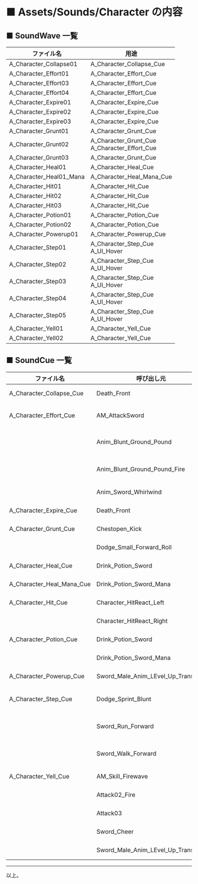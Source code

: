 # ■ Assets/Sounds/Character の内容

## ■ SoundWave 一覧
| ファイル名 | 用途 |
| ----- | ----- |
| A_Character_Collapse01 | A_Character_Collapse_Cue |
| A_Character_Effort01 | A_Character_Effort_Cue |
| A_Character_Effort03 | A_Character_Effort_Cue |
| A_Character_Effort04 | A_Character_Effort_Cue |
| A_Character_Expire01 | A_Character_Expire_Cue |
| A_Character_Expire02 | A_Character_Expire_Cue |
| A_Character_Expire03 | A_Character_Expire_Cue |
| A_Character_Grunt01 | A_Character_Grunt_Cue |
| A_Character_Grunt02 | A_Character_Grunt_Cue<br>A_Character_Effort_Cue |
| A_Character_Grunt03 | A_Character_Grunt_Cue |
| A_Character_Heal01 | A_Character_Heal_Cue |
| A_Character_Heal01_Mana | A_Character_Heal_Mana_Cue |
| A_Character_Hit01 | A_Character_Hit_Cue |
| A_Character_Hit02 | A_Character_Hit_Cue |
| A_Character_Hit03 | A_Character_Hit_Cue |
| A_Character_Potion01 | A_Character_Potion_Cue |
| A_Character_Potion02 | A_Character_Potion_Cue |
| A_Character_Powerup01 | A_Character_Powerup_Cue |
| A_Character_Step01 | A_Character_Step_Cue<br>A_UI_Hover |
| A_Character_Step02 | A_Character_Step_Cue<br>A_UI_Hover |
| A_Character_Step03 | A_Character_Step_Cue<br>A_UI_Hover |
| A_Character_Step04 | A_Character_Step_Cue<br>A_UI_Hover |
| A_Character_Step05 | A_Character_Step_Cue<br>A_UI_Hover |
| A_Character_Yell01 | A_Character_Yell_Cue |
| A_Character_Yell02 | A_Character_Yell_Cue |

## ■ SoundCue 一覧
| ファイル名 | 呼び出し元 | 属性 |
| ----- | ----- | ----- |
| A_Character_Collapse_Cue | Death_Front | Notifies で指定 |
| A_Character_Effort_Cue | AM_AttackSword | Notifies で指定(Combo3) |
| | Anim_Blunt_Ground_Pound | Notifies で指定(２回) |
| | Anim_Blunt_Ground_Pound_Fire | Notifies で指定(２回) |
| | Anim_Sword_Whirlwind | Notifies で指定 |
| A_Character_Expire_Cue | Death_Front | Notifies で指定 |
| A_Character_Grunt_Cue | Chestopen_Kick | Notifies で指定 |
| | Dodge_Small_Forward_Roll | Notifies で指定 |
| A_Character_Heal_Cue | Drink_Potion_Sword | Notifies で指定 |
| A_Character_Heal_Mana_Cue | Drink_Potion_Sword_Mana | Notifies で指定 |
| A_Character_Hit_Cue | Character_HitReact_Left | Notifies で指定 |
| | Character_HitReact_Right | Notifies で指定 |
| A_Character_Potion_Cue | Drink_Potion_Sword | Notifies で指定 |
| | Drink_Potion_Sword_Mana | Notifies で指定 |
| A_Character_Powerup_Cue | Sword_Male_Anim_LEvel_Up_Transition | Notifies で指定 |
| A_Character_Step_Cue | Dodge_Sprint_Blunt | Notifies で指定(２回) |
| | Sword_Run_Forward | Notifies で指定(２回) |
| | Sword_Walk_Forward | Notifies で指定(４回) |
| A_Character_Yell_Cue | AM_Skill_Firewave | Notifies で指定 |
| | Attack02_Fire | Notifies で指定 |
| | Attack03 | Notifies で指定 |
| | Sword_Cheer | Notifies で指定 |
| | Sword_Male_Anim_LEvel_Up_Transition | Notifies で指定 |

----
以上。
